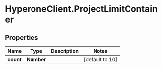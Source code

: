 # HyperoneClient.ProjectLimitContainer

## Properties

Name | Type | Description | Notes
------------ | ------------- | ------------- | -------------
**count** | **Number** |  | [default to 10]


